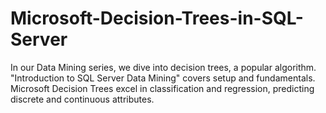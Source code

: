 # Microsoft-Decision-Trees-in-SQL-Server
 In our Data Mining series, we dive into decision trees, a popular algorithm. "Introduction to SQL Server Data Mining" covers setup and fundamentals. Microsoft Decision Trees excel in classification and regression, predicting discrete and continuous attributes.
